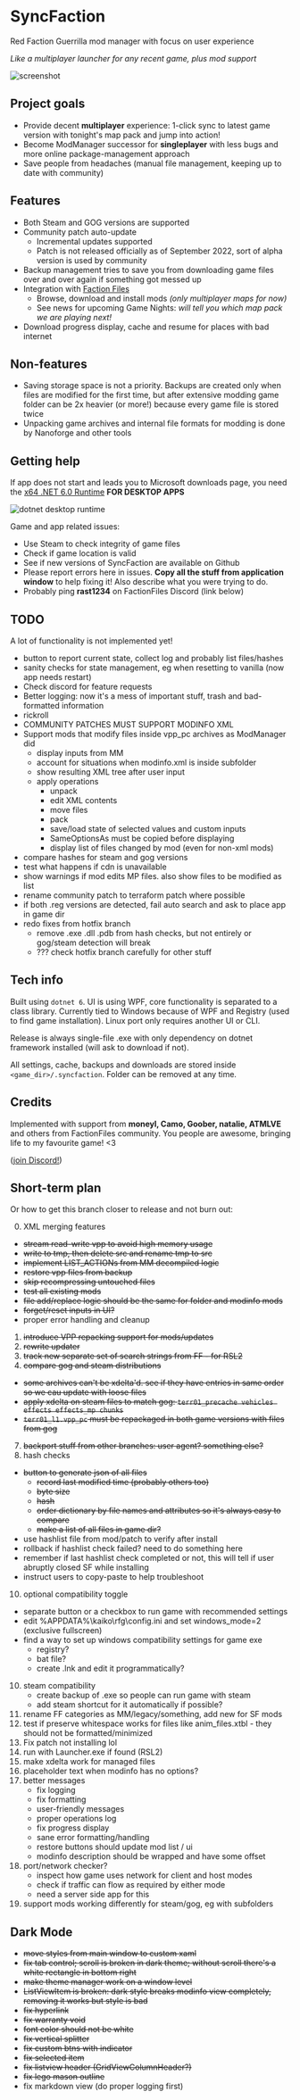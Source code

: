 # SyncFaction

Red Faction Guerrilla mod manager with focus on user experience

*Like a multiplayer launcher for any recent game, plus mod support*

![screenshot](screenshot.png)

## Project goals

* Provide decent **multiplayer** experience: 1-click sync to latest game version with tonight's map pack and jump into action!
* Become ModManager successor for **singleplayer** with less bugs and more online package-management approach
* Save people from headaches (manual file management, keeping up to date with community)

## Features

* Both Steam and GOG versions are supported
* Community patch auto-update
  * Incremental updates supported
  * Patch is not released officially as of September 2022, sort of alpha version is used by community
* Backup management tries to save you from downloading game files over and over again if something got messed up
* Integration with [Faction Files](https://www.factionfiles.com/ff.php?action=files)
  * Browse, download and install mods _(only multiplayer maps for now)_
  * See news for upcoming Game Nights: _will tell you which map pack we are playing next!_
* Download progress display, cache and resume for places with bad internet

## Non-features

* Saving storage space is not a priority. Backups are created only when files are modified for the first time, but after extensive modding game folder can be 2x heavier (or more!) because every game file is stored twice
* Unpacking game archives and internal file formats for modding is done by Nanoforge and other tools

## Getting help

If app does not start and leads you to Microsoft downloads page, you need the [x64 .NET 6.0 Runtime](https://dotnet.microsoft.com/en-us/download/dotnet/6.0/runtime) **FOR DESKTOP APPS**

![dotnet desktop runtime](https://user-images.githubusercontent.com/1562341/204090216-2d163e9c-b60e-4e45-88e2-bcd4f21aab69.png)

Game and app related issues:

* Use Steam to check integrity of game files
* Check if game location is valid
* See if new versions of SyncFaction are available on Github
* Please report errors here in issues. **Copy all the stuff from application window** to help fixing it! Also describe what you were trying to do.
* Probably ping **rast1234** on FactionFiles Discord (link below)

## TODO

A lot of functionality is not implemented yet!

* button to report current state, collect log and probably list files/hashes
* sanity checks for state management, eg when resetting to vanilla (now app needs restart)
* Check discord for feature requests
* Better logging: now it's a mess of important stuff, trash and bad-formatted information
* rickroll
* COMMUNITY PATCHES MUST SUPPORT MODINFO XML
* Support mods that modify files inside vpp_pc archives as ModManager did
  * display inputs from MM
  * account for situations when modinfo.xml is inside subfolder
  * show resulting XML tree after user input
  * apply operations
    * unpack
    * edit XML contents
    * move files
    * pack
    * save/load state of selected values and custom inputs
    * SameOptionsAs must be copied before displaying
    * display list of files changed by mod (even for non-xml mods)
* compare hashes for steam and gog versions
* test what happens if cdn is unavailable
* show warnings if mod edits MP files. also show files to be modified as list
* rename community patch to terraform patch where possible
* if both .reg versions are detected, fail auto search and ask to place app in game dir
* redo fixes from hotfix branch
  * remove .exe .dll .pdb from hash checks, but not entirely or gog/steam detection will break
  * ??? check hotfix branch carefully for other stuff

## Tech info

Built using `dotnet 6`. UI is using WPF, core functionality is separated to a class library. Currently tied to Windows because of WPF and Registry (used to find game installation). Linux port only requires another UI or CLI.

Release is always single-file .exe with only dependency on dotnet framework installed (will ask to download if not).

All settings, cache, backups and downloads are stored inside `<game_dir>/.syncfaction`. Folder can be removed at any time.

## Credits

Implemented with support from **moneyl, Camo, Goober, natalie, ATMLVE** and others from FactionFiles community. You people are awesome, bringing life to my favourite game! <3

([join Discord!](https://discord.gg/factionfiles))

## Short-term plan 

Or how to get this branch closer to release and not burn out:

0. XML merging features
  * ~~stream read-write vpp to avoid high memory usage~~
  * ~~write to tmp, then delete src and rename tmp to src~~
  * ~~implement LIST_ACTIONs from MM decompiled logic~~
  * ~~restore vpp files from backup~~
  * ~~skip recompressing untouched files~~
  * ~~test all existing mods~~
  * ~~file add/replace logic should be the same for folder and modinfo mods~~
  * ~~forget/reset inputs in UI?~~
  * proper error handling and cleanup
1. ~~introduce VPP repacking support for mods/updates~~
2. ~~rewrite updater~~
3. ~~track new separate set of search strings from FF - for RSL2~~
4. ~~compare gog and steam distributions~~
  * ~~some archives can't be xdelta'd. see if they have entries in same order so we cau update with loose files~~
  * ~~apply xdelta on steam files to match gog: `terr01_precache vehicles effects effects_mp chunks`~~
  * ~~`terr01_l1.vpp_pc` must be repackaged in both game versions with files from gog~~
7. ~~backport stuff from other branches: user agent? something else?~~
8. hash checks
  * ~~button to generate json of all files~~
    * ~~record last modified time (probably others too)~~
    * ~~byte size~~
    * ~~hash~~
    * ~~order dictionary by file names and attributes so it's always easy to compare~~
    * ~~make a list of all files in game dir?~~
  * use hashlist file from mod/patch to verify after install
  * rollback if hashlist check failed? need to do something here
  * remember if last hashlist check completed or not, this will tell if user abruptly closed SF while installing
  * instruct users to copy-paste to help troubleshoot
10. optional compatibility toggle
  * separate button or a checkbox to run game with recommended settings
  * edit %APPDATA%\kaiko\rfg\config.ini and set windows_mode=2 (exclusive fullscreen)
  * find a way to set up windows compatibility settings for game exe
    * registry?
    * bat file?
    * create .lnk and edit it programmatically? 
10. steam compatibility
    * create backup of .exe so people can run game with steam
    * add steam shortcut for it automatically if possible?
10. rename FF categories as MM/legacy/something, add new for SF mods
11. test if preserve whitespace works for files like anim_files.xtbl - they should not be formatted/minimized
12. Fix patch not installing lol
13. run with Launcher.exe if found (RSL2)
15. make xdelta work for managed files 
16. placeholder text when modinfo has no options? 
17. better messages
    * fix logging
    * fix formatting
    * user-friendly messages
    * proper operations log
    * fix progress display
    * sane error formatting/handling
    * restore buttons should update mod list / ui
    * modinfo description should be wrapped and have some offset
19. port/network checker?
    * inspect how game uses network for client and host modes
    * check if traffic can flow as required by either mode
    * need a server side app for this
20. support mods working differently for steam/gog, eg with subfolders

## Dark Mode

* ~~move styles from main window to custom xaml~~
* ~~fix tab control; scroll is broken in dark theme; without scroll there's a white rectangle in bottom right~~
* ~~make theme manager work on a window level~~
* ~~ListViewItem is broken: dark style breaks modinfo view completely, removing it works but style is bad~~
* ~~fix hyperlink~~
* ~~fix warranty void~~
* ~~font color should not be white~~
* ~~fix vertical splitter~~
* ~~fix custom btns with indicator~~
* ~~fix selected item~~
* ~~fix listview header (GridViewColumnHeader?)~~
* ~~fix lego mason outline~~
* fix markdown view (do proper logging first)
